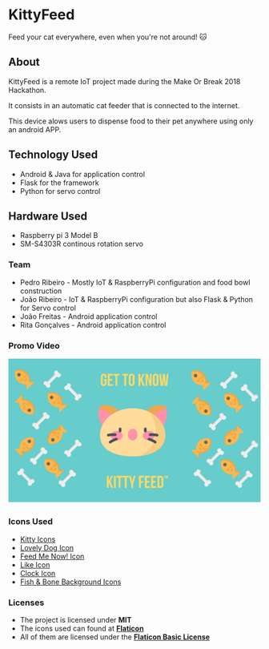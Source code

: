 # KittyFeed

Feed your cat everywhere, even when you're not around! 🐱

## About

KittyFeed is a remote IoT project made during the Make Or Break 2018 Hackathon.

It consists in an automatic cat feeder that is connected to the internet.

This device alows users to dispense food to their pet anywhere using only an android APP.

## Technology Used

- Android & Java for application control
- Flask for the framework 
- Python for servo control

## Hardware Used
- Raspberry pi 3 Model B
- SM-S4303R continous rotation servo

### Team

- Pedro Ribeiro - Mostly IoT & RaspberryPi configuration and food bowl construction
- João Ribeiro - IoT & RaspberryPi configuration but also Flask & Python for Servo control
- João Freitas - Android application control
- Rita Gonçalves - Android application control

### Promo Video

[![Promo](Promo/intro.png)](https://youtu.be/lGCXeUyFwLc)


### Icons Used

- [Kitty Icons](https://www.flaticon.com/packs/kitty-avatars-2)
- [Lovely Dog Icon](https://www.flaticon.com/free-icon/dog_720954)
- [Feed Me Now! Icon](https://www.flaticon.com/free-icon/canned-food_829224#term=cat%20food&page=1&position=1)
- [Like Icon](https://www.flaticon.com/free-icon/like_273531#term=thumbs%20up&page=1&position=33)
- [Clock Icon](https://www.flaticon.com/free-icon/gauge_305101)
- [Fish & Bone Background Icons](https://www.flaticon.com/free-icon/food_784103#term=fish%20bone&page=1&position=14)

### Licenses

- The project is licensed under **MIT**
- The icons used can found at [**Flaticon**](https://www.flaticon.com)
- All of them are licensed under the [**Flaticon Basic License**](https://file000.flaticon.com/downloads/license/license.pdf)